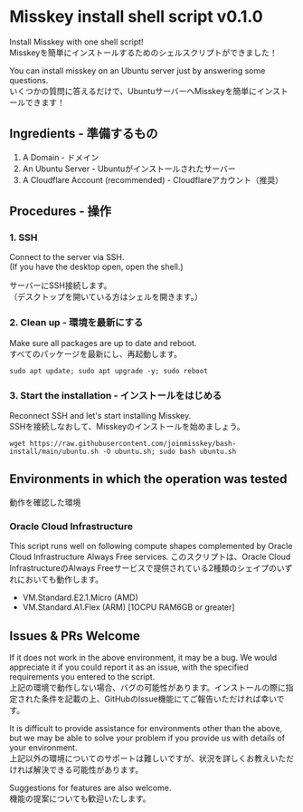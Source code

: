 # Misskey install shell script v0.1.0
Install Misskey with one shell script!  
Misskeyを簡単にインストールするためのシェルスクリプトができました！

You can install misskey on an Ubuntu server just by answering some questions.  
いくつかの質問に答えるだけで、UbuntuサーバーへMisskeyを簡単にインストールできます！

## Ingredients - 準備するもの
1. A Domain - ドメイン
2. An Ubuntu Server - Ubuntuがインストールされたサーバー
3. A Cloudflare Account (recommended) - Cloudflareアカウント（推奨）

## Procedures - 操作
### 1. SSH
Connect to the server via SSH.  
(If you have the desktop open, open the shell.)

サーバーにSSH接続します。  
（デスクトップを開いている方はシェルを開きます。）

### 2. Clean up - 環境を最新にする

Make sure all packages are up to date and reboot.  
すべてのパッケージを最新にし、再起動します。

```
sudo apt update; sudo apt upgrade -y; sudo reboot
```

### 3. Start the installation - インストールをはじめる

Reconnect SSH and let's start installing Misskey.  
SSHを接続しなおして、Misskeyのインストールを始めましょう。

```
wget https://raw.githubusercontent.com/joinmisskey/bash-install/main/ubuntu.sh -O ubuntu.sh; sudo bash ubuntu.sh
```

## Environments in which the operation was tested
動作を確認した環境

### Oracle Cloud Infrastructure

This script runs well on following compute shapes complemented by Oracle Cloud Infrastructure Always Free services.
このスクリプトは、Oracle Cloud InfrastructureのAlways Freeサービスで提供されている2種類のシェイプのいずれにおいても動作します。

- VM.Standard.E2.1.Micro (AMD)
- VM.Standard.A1.Flex (ARM) [1OCPU RAM6GB or greater]

## Issues & PRs Welcome
If it does not work in the above environment, it may be a bug. We would appreciate it if you could report it as an issue, with the specified requirements you entered to the script.  
上記の環境で動作しない場合、バグの可能性があります。インストールの際に指定された条件を記載の上、GitHubのIssue機能にてご報告いただければ幸いです。

It is difficult to provide assistance for environments other than the above, but we may be able to solve your problem if you provide us with details of your environment.  
上記以外の環境についてのサポートは難しいですが、状況を詳しくお教えいただければ解決できる可能性があります。

Suggestions for features are also welcome.  
機能の提案についても歓迎いたします。

